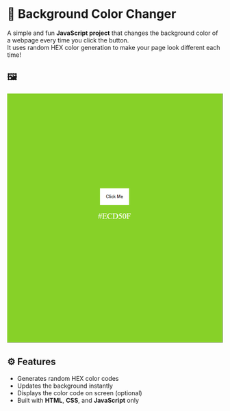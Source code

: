 # 🎨 Background Color Changer

A simple and fun **JavaScript project** that changes the background color of a webpage every time you click the button.  
It uses random HEX color generation to make your page look different each time!

## 🖼️ 

![Background Color Chnager](screenshot.png)


## ⚙️ Features

- Generates random HEX color codes  
- Updates the background instantly  
- Displays the color code on screen (optional)  
- Built with **HTML**, **CSS**, and **JavaScript** only  
